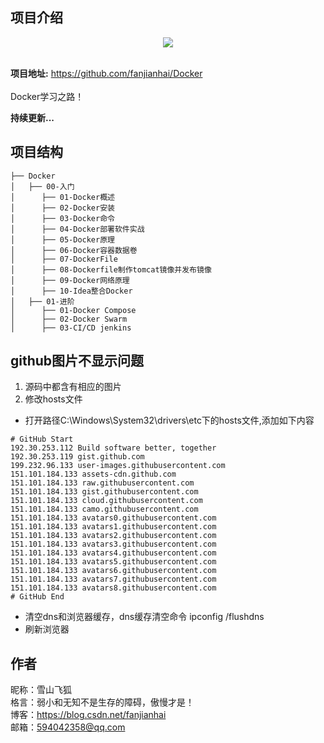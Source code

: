## 项目介绍

<div style="text-align: center;">
<img src="https://exp-picture.cdn.bcebos.com/7a3e980e7c75e5f49cfa96b9b1ceaad7736bbca7.jpg"/>
</div>
<br/>

**项目地址:** https://github.com/fanjianhai/Docker
<br/><br/> Docker学习之路！

**持续更新...** 

## 项目结构

```
├── Docker
│   ├── 00-入门
│      ├── 01-Docker概述
│      ├── 02-Docker安装
│      ├── 03-Docker命令
│      ├── 04-Docker部署软件实战
│      ├── 05-Docker原理
│      ├── 06-Docker容器数据卷
│      ├── 07-DockerFile
│      ├── 08-Dockerfile制作tomcat镜像并发布镜像
│      ├── 09-Docker网络原理
│      ├── 10-Idea整合Docker
│   ├── 01-进阶
│      ├── 01-Docker Compose
│      ├── 02-Docker Swarm
│      ├── 03-CI/CD jenkins
```

## github图片不显示问题
1. 源码中都含有相应的图片
2. 修改hosts文件
- 打开路径C:\Windows\System32\drivers\etc下的hosts文件,添加如下内容
```
# GitHub Start
192.30.253.112 Build software better, together
192.30.253.119 gist.github.com
199.232.96.133 user-images.githubusercontent.com
151.101.184.133 assets-cdn.github.com
151.101.184.133 raw.githubusercontent.com
151.101.184.133 gist.githubusercontent.com
151.101.184.133 cloud.githubusercontent.com
151.101.184.133 camo.githubusercontent.com
151.101.184.133 avatars0.githubusercontent.com
151.101.184.133 avatars1.githubusercontent.com
151.101.184.133 avatars2.githubusercontent.com
151.101.184.133 avatars3.githubusercontent.com
151.101.184.133 avatars4.githubusercontent.com
151.101.184.133 avatars5.githubusercontent.com
151.101.184.133 avatars6.githubusercontent.com
151.101.184.133 avatars7.githubusercontent.com
151.101.184.133 avatars8.githubusercontent.com
# GitHub End
```
- 清空dns和浏览器缓存，dns缓存清空命令 ipconfig /flushdns
- 刷新浏览器

## 作者
昵称：雪山飞狐<br/>
格言：弱小和无知不是生存的障碍，傲慢才是！<br/>
博客：https://blog.csdn.net/fanjianhai <br/>
邮箱：594042358@qq.com <br/>




